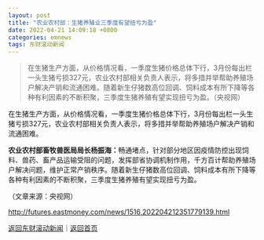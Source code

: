 ```yaml
---
layout: post
title: "农业农村部：生猪养殖业三季度有望扭亏为盈"
date: 2022-04-21 14:09:18 +0800
categories: emnews
tags: 东财滚动新闻
---
```

> 在生猪生产方面，从价格情况看，一季度生猪价格总体下行，3月份每出栏一头生猪亏损327元，农业农村部相关负责人表示，将多措并举帮助养殖场户解决产销和流通困难。随着新生仔猪数高位回调、饲料成本有所下降等各种有利因素的不断积聚，三季度生猪养殖有望实现扭亏为盈。（央视网）

<p>在生猪生产方面，从价格情况看，一季度生猪价格总体下行，3月份每出栏一头生猪亏损327元，农业农村部相关负责人表示，将多措并举帮助养殖场户解决产销和流通困难。 </p>
 <p><strong>农业农村部畜牧兽医局局长杨振海：</strong>畅通堵点，针对部分地区因疫情防控出现饲料、兽药、畜产品运输受阻的问题，发挥部省协调机制作用，千方百计帮助养殖场户解决问题，维护正常产销秩序。随着新生仔猪数高位回调、饲料成本有所下降等各种有利因素的不断积聚，三季度生猪养殖有望实现扭亏为盈。</p><p class="em_media">（文章来源：央视网）</p>

<http://futures.eastmoney.com/news/1516,202204212351779139.html>

[返回东财滚动新闻](//finews.withounder.com/emnews/)｜[返回首页](//finews.withounder.com/)